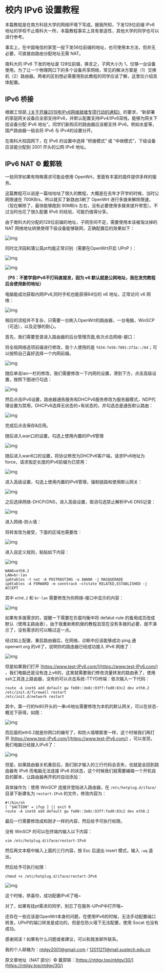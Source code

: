 
# 校内 IPv6 设置教程

本篇教程是在南方科技大学的网络环境下写成。据我所知，下发128位前缀 IPv6 地址的学校不止南科大一所，本篇教程事实上具有普适性，其他大学的同学也可以进行参考。

事实上，在中国电信的家宽一般下发56位前缀的地址，也可使用本方法，但并无必要，可直接由路由分配地址无需 NAT。

南科大的 IPv6 下发的地址是 128位前缀，换言之，子网大小为 1，仅够一台设备使用。为了让一个物理网口下的多个设备共享网络，常见的解决方案是（1）交换机（2）路由器。两者的区别想必需要用到此教程的同学应该了解，这里仅介绍具体配置。

## IPv6 桥接

根据工信部[《关于开展2019年IPv6网络就绪专项行动的通知》](https://www.miit.gov.cn/jgsj/txs/wjfb/art/2020/art_ed97eb9802da4f168acb823227663f1b.html) 的要求，“新部署的家庭网关设备应全部支持IPv6，并默认配置支持IPv4/IPv6双栈，能够为网关下挂设备分配 IPv6 地址”。同学们新购买的路由器应该都支持 IPv6。例如水星等，国产路由器一般会将 IPv6 与 IPv4的设置分开。

在南科大校园网下，在 IPv6 的设置中选择 “桥接模式” 或 ”中继模式“，下级设备应该能分配到 2001 开头的公网 IPv6 地址。

## IPv6 NAT ©️ 戴郭轶

一些同学如果有特殊需求可能会使用 OpenWrt，里面有丰富的插件提供多样的服务。

这篇教程可以说是一篇咕咕咕了很久的教程，大概是在去年才开学的时候，当时公网限速在 700KB/s，所以就买了新路由3刷了 OpenWrt 进行多拨来解除限速，（现在解除了，最快能够跑到 90MB/s 左右，没有必要使用多拨来提升带宽）。不过当时也花了很久配置 IPv6 的经验，可能仍值得分享。

由于南科大的分配的128位前缀的地址，子网空间不足，需要使用本该被淘汰掉的 NAT 网络地址转换使得下级设备能够联网，正确配置后的效果如下：

![img](./openwrt-pics/image.png)

同时北洋园和蒲公英pt均能正常识别（需要在OpenWrt开启 UPnP ）：

![img](./openwrt-pics/image-1.png)

![img](./openwrt-pics/image-2.png)

**（PS：不要学我IPv6不打码直接发，因为 v6 默认就是公网地址，我在发完教程后会使用新的地址）**

电脑能成功获取内网IPv6,同时手机也能获得64位的 v6 地址，正常访问 v6 网络：

![img](./openwrt-pics/image-3.png)

相应的流程并不复杂，只需要一台刷入OpenWrt的路由器，一台电脑，WinSCP（可选），以及足够的耐心。

首先，我们需要登录进入路由器的后台管理页面,依次点击网络-接口：

将全局网络选项前缀进行修改，我个人使用的是 `fd34:fe56:7891:2f3a::/64`；可以按照自己喜好选择一个内网前缀。

![img](./openwrt-pics/image-4-1024x143.png)

随后单击lan一栏的修改，我们需要修改一下内网的设置，滑到下方，点击高级设置，按照下图进行勾选：

![img](./openwrt-pics/image-5-1024x257.png)

然后点击IPv6设置，路由器通告服务和DHCPv6服务修改为服务器模式，NDP代理设置为禁用，DHCPv6选择无状态的+有状态的，并勾选总是通告默认路由：

![img](./openwrt-pics/image-6-1024x333.png)

完成后点击保存&应用。

随后进入wan口的设置，勾选上使用内置的IPv6管理

![img](./openwrt-pics/image-7.png)

随后进入wan6口的设置，将协议修改为DHCPv6客户端，请求IPv6地址为force，请求指定长度的IPv6前缀为已禁用：

![img](./openwrt-pics/image-8-1024x484.png)

进入高级设置，勾选上使用内置的IPv6管理，强制链路和使用默认网关：

![img](./openwrt-pics/image-9-1024x435.png)

之后选择网络-DHCP/DNS，进入高级设置，取消勾选禁止解析IPv6 DNS记录：

![img](./openwrt-pics/image-10-1024x161.png)

进入网络-防火墙：

将转发改为接受，下面的区域也需要改：

![img](./openwrt-pics/image-11-1024x983.png)

进入自定义规则，粘贴如下内容：

![img](./openwrt-pics/image-13-1024x530.png)

```
WAN6=eth0.2
LAN=br-lan
ip6tables -t nat -A POSTROUTING -o $WAN6 -j MASQUERADE
ip6tables -A FORWARD -m conntrack –ctstate RELATED,ESTABLISHED -j ACCEPT
```

其中 `eth0.2` 和 `br-lan` 需要修改为你网络-接口中显示的内容：

![img](./openwrt-pics/image-12.png)

如果有多拨需求的，提醒一下需要在负载均衡中将 defalut-rule 的备用成员改成默认（使用主路由表），由于我重新刷机做的教程且现在没有多拨的必要，就不演示了，没有需求的可以略过这一点。

经过如上配置，重启路由器后，在网络，诊断中应该能够成功 ping 通 openwrt.org 的v6了，说明你的路由器已经成功接入 IPv6 网络了：

![img](./openwrt-pics/image-14-1024x783.png)

但是如果我们打开 [https://www.test-IPv6.com/](https://www.test-IPv6.com/) ，我们电脑还是没有连上v6的，这里就需要我们修改流量转发的路由表了，使用ssh工具连上路由器，没有的可以点击系统-TTYD终端：依次输入一下代码：

```shell
route -A inet6 add default gw fe80::3e8c:93ff:fed0:83c2 dev eth0.2
/etc/init.d/firewall restart
/etc/init.d/network restart
```

其中，第一行的fe80开头的一串v6地址需要修改为本机的默认网关，可以在状态-概览下获得，如图：

![img](./openwrt-pics/image-15-1024x173.png)

而后面的eth0.2就是你网口的编号了，和防火墙哪那里一样，这个时候我们再打开 [https://www.test-IPv6.com/](https://www.test-IPv6.com/) ，可以发现，我们电脑已经接入IPv6了：

![img](./openwrt-pics/image-16-1024x538.png)

但是，如果路由器关机重启后，我们刚才输入的三行代码会丢失，也就是会回到路由器有 IPv6 而电脑无法连接 IPv6 的状态，这个时候我们就需要编辑一个开机自启的脚本，让路由器再开机时自动添加：

具体操作为：使用 WinSCP 连接并登陆进入路由器，在 `/etc/hotplug.d/iface/` 目录下新建名为 `restart-IPv6` 的文件，修改内容为：

```shell
#!/bin/sh
[ "$ACTION" = ifup ] || exit 0
route -A inet6 add default gw fe80::3e8c:93ff:fed0:83c2 dev eth0.2
```

最后一行需要修改成和刚才一样的内容，然后给予可执行权限。

没有 WinSCP 的可以在终端内输入以下内容：

```shell
vim /etc/hotplug.d/iface/restart-IPv6
```

然后再文本框中输入上面的三行内容，按 Esc 后退出 insert 模式，输入 `:wq` 退出。

然后给予可执行权限：

```shell
chmod +x /etc/hotplug.d/iface/restart-IPv6
```

![img](./openwrt-pics/image-18.png)

这个时候，恭喜你，成功配置IPv6了哦~

对了，如果有挂pt需求的同学，别忘了在服务-UPnP中打开哦~

还存在一些应该是OpenWrt本身的问题，在使用IPv6的时候，无法手动配置端口转发，UPnP的端口转发是成功的，但是在防火墙下无法配置，使用 Socat 也没有成功。

感谢阅读！如果有什么问题或者建议，可以和我发邮件联系。

我的个人邮箱为：ntdgy2001@gmail.com / 12011211@mail.sustech.edu.cn

原文章地址（NAT 部分）©️ 戴郭轶：[https://ntdgy.top/ntdgy/30/](https://ntdgy.top/ntdgy/30/)